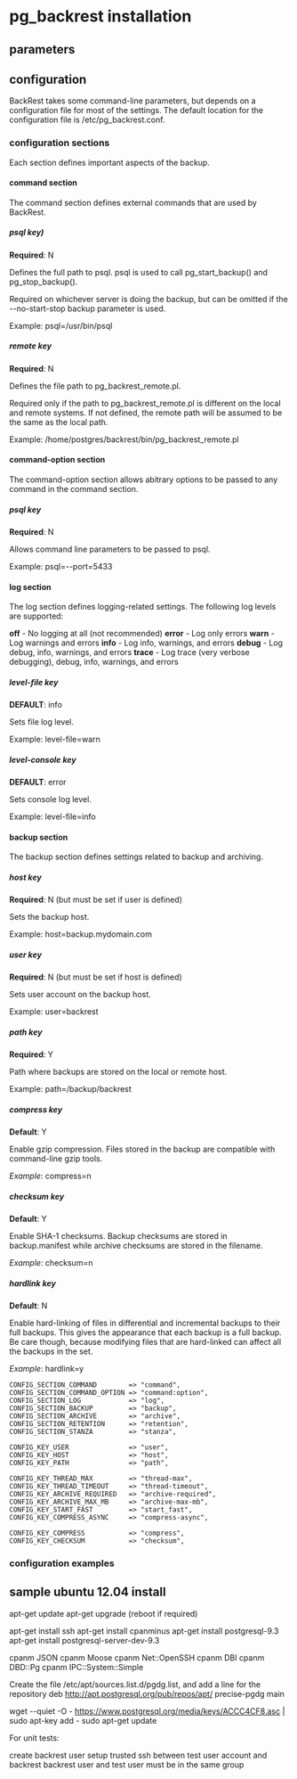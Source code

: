 # pg_backrest installation

## parameters

## configuration

BackRest takes some command-line parameters, but depends on a configuration file for most of the settings.  The default location for the configuration file is /etc/pg_backrest.conf.

### configuration sections

Each section defines important aspects of the backup.

#### command section

The command section defines external commands that are used by BackRest.

##### psql key)

__Required__: N

Defines the full path to psql.  psql is used to call pg_start_backup() and pg_stop_backup().

Required on whichever server is doing the backup, but can be omitted if the --no-start-stop backup parameter is used.  

Example:
psql=/usr/bin/psql

##### remote key

__Required__: N

Defines the file path to pg_backrest_remote.pl.

Required only if the path to pg_backrest_remote.pl is different on the local and remote systems.  If not defined, the remote path will be assumed to be the same as the local path.

Example:
/home/postgres/backrest/bin/pg_backrest_remote.pl

#### command-option section

The command-option section allows abitrary options to be passed to any command in the command section.

##### psql key

__Required__: N

Allows command line parameters to be passed to psql.

Example:
psql=--port=5433

#### log section

The log section defines logging-related settings.  The following log levels are supported:

__off__   - No logging at all (not recommended)
__error__ - Log only errors
__warn__  - Log warnings and errors
__info__  - Log info, warnings, and errors
__debug__ - Log debug, info, warnings, and errors
__trace__ - Log trace (very verbose debugging), debug, info, warnings, and errors

##### level-file key

__DEFAULT__: info

Sets file log level.

Example:
level-file=warn

##### level-console key

__DEFAULT__: error

Sets console log level.

Example:
level-file=info

#### backup section

The backup section defines settings related to backup and archiving.

##### host key

__Required__: N (but must be set if user is defined)

Sets the backup host.

Example:
host=backup.mydomain.com

##### user key

__Required__: N (but must be set if host is defined)

Sets user account on the backup host.

Example:
user=backrest

##### path key

__Required__: Y

Path where backups are stored on the local or remote host.

Example:
path=/backup/backrest

##### compress key

__Default__: Y

Enable gzip compression.  Files stored in the backup are compatible with command-line gzip tools.

_Example_:
compress=n

##### checksum key

__Default__: Y

Enable SHA-1 checksums.  Backup checksums are stored in backup.manifest while archive checksums are stored in the filename.

_Example_:
checksum=n

##### hardlink key

__Default__: N

Enable hard-linking of files in differential and incremental backups to their full backups.  This gives the appearance that each
backup is a full backup.  Be care though, because modifying files that are hard-linked can affect all the backups in the set.

_Example_:
hardlink=y

    CONFIG_SECTION_COMMAND        => "command",
    CONFIG_SECTION_COMMAND_OPTION => "command:option",
    CONFIG_SECTION_LOG            => "log",
    CONFIG_SECTION_BACKUP         => "backup",
    CONFIG_SECTION_ARCHIVE        => "archive",
    CONFIG_SECTION_RETENTION      => "retention",
    CONFIG_SECTION_STANZA         => "stanza",

    CONFIG_KEY_USER               => "user",
    CONFIG_KEY_HOST               => "host",
    CONFIG_KEY_PATH               => "path",

    CONFIG_KEY_THREAD_MAX         => "thread-max",
    CONFIG_KEY_THREAD_TIMEOUT     => "thread-timeout",
    CONFIG_KEY_ARCHIVE_REQUIRED   => "archive-required",
    CONFIG_KEY_ARCHIVE_MAX_MB     => "archive-max-mb",
    CONFIG_KEY_START_FAST         => "start_fast",
    CONFIG_KEY_COMPRESS_ASYNC     => "compress-async",

    CONFIG_KEY_COMPRESS           => "compress",
    CONFIG_KEY_CHECKSUM           => "checksum",

### configuration examples

## sample ubuntu 12.04 install

apt-get update
apt-get upgrade (reboot if required)

apt-get install ssh
apt-get install cpanminus
apt-get install postgresql-9.3
apt-get install postgresql-server-dev-9.3

cpanm JSON
cpanm Moose
cpanm Net::OpenSSH
cpanm DBI
cpanm DBD::Pg
cpanm IPC::System::Simple

Create the file /etc/apt/sources.list.d/pgdg.list, and add a line for the repository
deb http://apt.postgresql.org/pub/repos/apt/ precise-pgdg main

wget --quiet -O - https://www.postgresql.org/media/keys/ACCC4CF8.asc | sudo apt-key add -
sudo apt-get update


For unit tests:

create backrest user
setup trusted ssh between test user account and backrest
backrest user and test user must be in the same group
